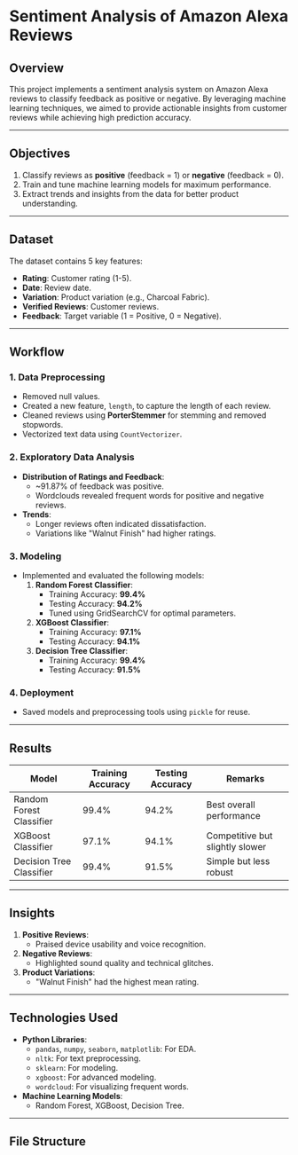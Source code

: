 # Sentiment Analysis of Amazon Alexa Reviews

## Overview
This project implements a sentiment analysis system on Amazon Alexa reviews to classify feedback as positive or negative. By leveraging machine learning techniques, we aimed to provide actionable insights from customer reviews while achieving high prediction accuracy.

---

## Objectives
1. Classify reviews as **positive** (feedback = 1) or **negative** (feedback = 0).
2. Train and tune machine learning models for maximum performance.
3. Extract trends and insights from the data for better product understanding.

---

## Dataset
The dataset contains 5 key features:
- **Rating**: Customer rating (1-5).
- **Date**: Review date.
- **Variation**: Product variation (e.g., Charcoal Fabric).
- **Verified Reviews**: Customer reviews.
- **Feedback**: Target variable (1 = Positive, 0 = Negative).

---

## Workflow

### 1. Data Preprocessing
- Removed null values.
- Created a new feature, `length`, to capture the length of each review.
- Cleaned reviews using **PorterStemmer** for stemming and removed stopwords.
- Vectorized text data using `CountVectorizer`.

### 2. Exploratory Data Analysis
- **Distribution of Ratings and Feedback**:
  - ~91.87% of feedback was positive.
  - Wordclouds revealed frequent words for positive and negative reviews.
- **Trends**:
  - Longer reviews often indicated dissatisfaction.
  - Variations like "Walnut Finish" had higher ratings.

### 3. Modeling
- Implemented and evaluated the following models:
  1. **Random Forest Classifier**:
     - Training Accuracy: **99.4%**
     - Testing Accuracy: **94.2%**
     - Tuned using GridSearchCV for optimal parameters.
  2. **XGBoost Classifier**:
     - Training Accuracy: **97.1%**
     - Testing Accuracy: **94.1%**
  3. **Decision Tree Classifier**:
     - Training Accuracy: **99.4%**
     - Testing Accuracy: **91.5%**

### 4. Deployment
- Saved models and preprocessing tools using `pickle` for reuse.

---

## Results
| Model                     | Training Accuracy | Testing Accuracy | Remarks                          |
|---------------------------|-------------------|------------------|----------------------------------|
| Random Forest Classifier  | 99.4%            | 94.2%            | Best overall performance         |
| XGBoost Classifier        | 97.1%            | 94.1%            | Competitive but slightly slower  |
| Decision Tree Classifier  | 99.4%            | 91.5%            | Simple but less robust           |

---

## Insights
1. **Positive Reviews**:
   - Praised device usability and voice recognition.
2. **Negative Reviews**:
   - Highlighted sound quality and technical glitches.
3. **Product Variations**:
   - "Walnut Finish" had the highest mean rating.

---

## Technologies Used
- **Python Libraries**:
  - `pandas`, `numpy`, `seaborn`, `matplotlib`: For EDA.
  - `nltk`: For text preprocessing.
  - `sklearn`: For modeling.
  - `xgboost`: For advanced modeling.
  - `wordcloud`: For visualizing frequent words.
- **Machine Learning Models**:
  - Random Forest, XGBoost, Decision Tree.

---

## File Structure
